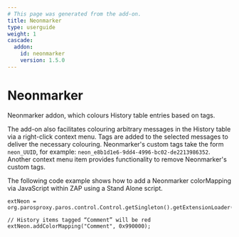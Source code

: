 ```yaml
---
# This page was generated from the add-on.
title: Neonmarker
type: userguide
weight: 1
cascade:
  addon:
    id: neonmarker
    version: 1.5.0
---
```


# Neonmarker

Neonmarker addon, which colours History table entries based on tags.

The add-on also facilitates colouring arbitrary messages in the History table via a right-click context menu. Tags are added to the selected messages to deliver the necessary colouring. Neonmarker's custom tags take the form `neon_UUID`, for example: `neon_e8b1d1e6-9dd4-4996-bc02-de2213986352`. Another context menu item provides functionality to remove Neonmarker's custom tags.

The following code example shows how to add a Neonmarker colorMapping via JavaScript within ZAP using a Stand Alone script.

```
extNeon = org.parosproxy.paros.control.Control.getSingleton().getExtensionLoader().getExtension(org.zaproxy.zap.extension.neonmarker.ExtensionNeonmarker.NAME);

// History items tagged “Comment” will be red
extNeon.addColorMapping("Comment", 0x990000);
```

